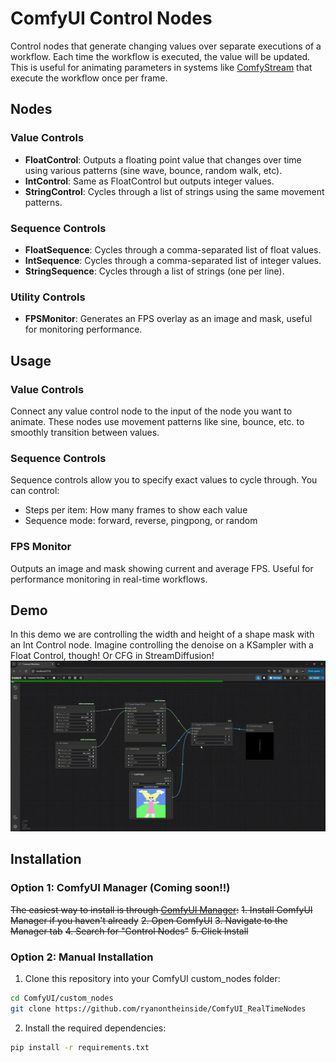 # ComfyUI Control Nodes

Control nodes that generate changing values over separate executions of a workflow. Each time the workflow is executed, the value will be updated. This is useful for animating parameters in systems like [ComfyStream](https://github.com/yondonfu/comfystream) that execute the workflow once per frame.

## Nodes

### Value Controls
- **FloatControl**: Outputs a floating point value that changes over time using various patterns (sine wave, bounce, random walk, etc).
- **IntControl**: Same as FloatControl but outputs integer values.
- **StringControl**: Cycles through a list of strings using the same movement patterns.

### Sequence Controls
- **FloatSequence**: Cycles through a comma-separated list of float values.
- **IntSequence**: Cycles through a comma-separated list of integer values.
- **StringSequence**: Cycles through a list of strings (one per line).

### Utility Controls
- **FPSMonitor**: Generates an FPS overlay as an image and mask, useful for monitoring performance.

## Usage

### Value Controls
Connect any value control node to the input of the node you want to animate. These nodes use movement patterns like sine, bounce, etc. to smoothly transition between values.

### Sequence Controls
Sequence controls allow you to specify exact values to cycle through. You can control:
- Steps per item: How many frames to show each value
- Sequence mode: forward, reverse, pingpong, or random

### FPS Monitor
Outputs an image and mask showing current and average FPS. Useful for performance monitoring in real-time workflows.

## Demo
In this demo we are controlling the width and height of a shape mask with an Int Control node. Imagine controlling the denoise on a KSampler with a Float Control, though! Or CFG in StreamDiffusion!
![Value Control Demo](assets/ValueControl.gif)

## Installation

### Option 1: ComfyUI Manager (Coming soon!!)
~~The easiest way to install is through [ComfyUI Manager](https://github.com/ltdrdata/ComfyUI-Manager):~~
~~1. Install ComfyUI Manager if you haven't already~~
~~2. Open ComfyUI~~
~~3. Navigate to the Manager tab~~
~~4. Search for "Control Nodes"~~
~~5. Click Install~~

### Option 2: Manual Installation
1. Clone this repository into your ComfyUI custom_nodes folder:
```bash
cd ComfyUI/custom_nodes
git clone https://github.com/ryanontheinside/ComfyUI_RealTimeNodes
```

2. Install the required dependencies:
```bash
pip install -r requirements.txt
```
